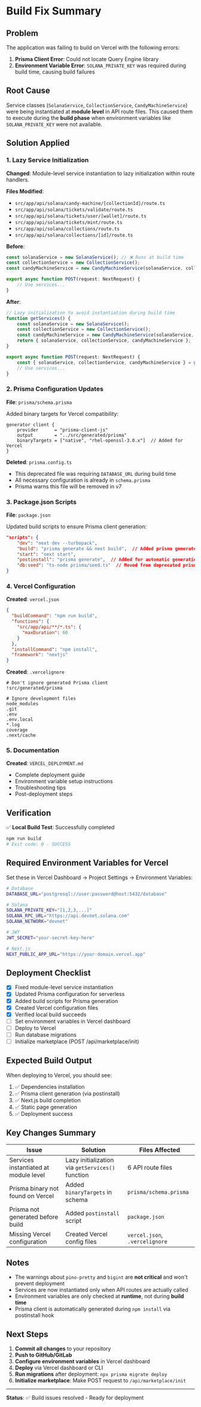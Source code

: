 # Build Fix Summary

## Problem
The application was failing to build on Vercel with the following errors:
1. **Prisma Client Error**: Could not locate Query Engine library
2. **Environment Variable Error**: `SOLANA_PRIVATE_KEY` was required during build time, causing build failures

## Root Cause
Service classes (`SolanaService`, `CollectionService`, `CandyMachineService`) were being instantiated at **module level** in API route files. This caused them to execute during the **build phase** when environment variables like `SOLANA_PRIVATE_KEY` were not available.

## Solution Applied

### 1. Lazy Service Initialization
**Changed**: Module-level service instantiation to lazy initialization within route handlers.

**Files Modified**:
- `src/app/api/solana/candy-machine/[collectionId]/route.ts`
- `src/app/api/solana/tickets/validate/route.ts`
- `src/app/api/solana/tickets/user/[wallet]/route.ts`
- `src/app/api/solana/tickets/mint/route.ts`
- `src/app/api/solana/collections/route.ts`
- `src/app/api/solana/collections/[id]/route.ts`

**Before**:
```typescript
const solanaService = new SolanaService(); // ❌ Runs at build time
const collectionService = new CollectionService();
const candyMachineService = new CandyMachineService(solanaService, collectionService);

export async function POST(request: NextRequest) {
    // Use services...
}
```

**After**:
```typescript
// Lazy initialization to avoid instantiation during build time
function getServices() {
    const solanaService = new SolanaService();
    const collectionService = new CollectionService();
    const candyMachineService = new CandyMachineService(solanaService, collectionService);
    return { solanaService, collectionService, candyMachineService };
}

export async function POST(request: NextRequest) {
    const { solanaService, collectionService, candyMachineService } = getServices(); // ✅ Runs at request time
    // Use services...
}
```

### 2. Prisma Configuration Updates

**File**: `prisma/schema.prisma`

Added binary targets for Vercel compatibility:
```prisma
generator client {
    provider      = "prisma-client-js"
    output        = "../src/generated/prisma"
    binaryTargets = ["native", "rhel-openssl-3.0.x"]  // Added for Vercel
}
```

**Deleted**: `prisma.config.ts`
- This deprecated file was requiring `DATABASE_URL` during build time
- All necessary configuration is already in `schema.prisma`
- Prisma warns this file will be removed in v7

### 3. Package.json Scripts

**File**: `package.json`

Updated build scripts to ensure Prisma client generation:
```json
"scripts": {
    "dev": "next dev --turbopack",
    "build": "prisma generate && next build",  // Added prisma generate
    "start": "next start",
    "postinstall": "prisma generate",  // Added for automatic generation
    "db:seed": "ts-node prisma/seed.ts"  // Moved from deprecated prisma config
}
```

### 4. Vercel Configuration

**Created**: `vercel.json`

```json
{
  "buildCommand": "npm run build",
  "functions": {
    "src/app/api/**/*.ts": {
      "maxDuration": 60
    }
  },
  "installCommand": "npm install",
  "framework": "nextjs"
}
```

**Created**: `.vercelignore`

```
# Don't ignore generated Prisma client
!src/generated/prisma

# Ignore development files
node_modules
.git
.env
.env.local
*.log
coverage
.next/cache
```

### 5. Documentation

**Created**: `VERCEL_DEPLOYMENT.md`
- Complete deployment guide
- Environment variable setup instructions
- Troubleshooting tips
- Post-deployment steps

## Verification

✅ **Local Build Test**: Successfully completed
```bash
npm run build
# Exit code: 0 - SUCCESS
```

## Required Environment Variables for Vercel

Set these in Vercel Dashboard → Project Settings → Environment Variables:

```bash
# Database
DATABASE_URL="postgresql://user:password@host:5432/database"

# Solana
SOLANA_PRIVATE_KEY="[1,2,3,...]"
SOLANA_RPC_URL="https://api.devnet.solana.com"
SOLANA_NETWORK="devnet"

# JWT
JWT_SECRET="your-secret-key-here"

# Next.js
NEXT_PUBLIC_APP_URL="https://your-domain.vercel.app"
```

## Deployment Checklist

- [x] Fixed module-level service instantiation
- [x] Updated Prisma configuration for serverless
- [x] Added build scripts for Prisma generation
- [x] Created Vercel configuration files
- [x] Verified local build succeeds
- [ ] Set environment variables in Vercel dashboard
- [ ] Deploy to Vercel
- [ ] Run database migrations
- [ ] Initialize marketplace (POST /api/marketplace/init)

## Expected Build Output

When deploying to Vercel, you should see:
1. ✅ Dependencies installation
2. ✅ Prisma client generation (via postinstall)
3. ✅ Next.js build completion
4. ✅ Static page generation
5. ✅ Deployment success

## Key Changes Summary

| Issue | Solution | Files Affected |
|-------|----------|----------------|
| Services instantiated at module level | Lazy initialization via `getServices()` function | 6 API route files |
| Prisma binary not found on Vercel | Added `binaryTargets` in schema | `prisma/schema.prisma` |
| Prisma not generated before build | Added `postinstall` script | `package.json` |
| Missing Vercel configuration | Created Vercel config files | `vercel.json`, `.vercelignore` |

## Notes

- The warnings about `pino-pretty` and `bigint` are **not critical** and won't prevent deployment
- Services are now instantiated only when API routes are actually called
- Environment variables are only checked at **runtime**, not during **build time**
- Prisma client is automatically generated during `npm install` via postinstall hook

## Next Steps

1. **Commit all changes** to your repository
2. **Push to GitHub/GitLab**
3. **Configure environment variables** in Vercel dashboard
4. **Deploy** via Vercel dashboard or CLI
5. **Run migrations** after deployment: `npx prisma migrate deploy`
6. **Initialize marketplace**: Make POST request to `/api/marketplace/init`

---

**Status**: ✅ Build issues resolved - Ready for deployment

